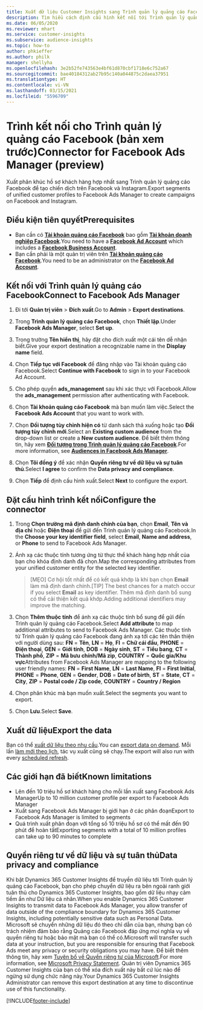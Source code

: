 ```yaml
---
title: Xuất dữ liệu Customer Insights sang Trình quản lý quảng cáo Facebook
description: Tìm hiểu cách định cấu hình kết nối tới Trình quản lý quảng cáo Facebook.
ms.date: 06/05/2020
ms.reviewer: mhart
ms.service: customer-insights
ms.subservice: audience-insights
ms.topic: how-to
author: phkieffer
ms.author: philk
manager: shellyha
ms.openlocfilehash: 3e2b52fe743563e4bf61d870cbf1718e6c752a67
ms.sourcegitcommit: bae40184312ab27b95c140a044875c2daea37951
ms.translationtype: HT
ms.contentlocale: vi-VN
ms.lasthandoff: 03/15/2021
ms.locfileid: "5596709"
---
```

# <a name="connector-for-facebook-ads-manager-preview"></a><span data-ttu-id="ac8fd-103">Trình kết nối cho Trình quản lý quảng cáo Facebook (bản xem trước)</span><span class="sxs-lookup"><span data-stu-id="ac8fd-103">Connector for Facebook Ads Manager (preview)</span></span>

<span data-ttu-id="ac8fd-104">Xuất phân khúc hồ sơ khách hàng hợp nhất sang Trình quản lý quảng cáo Facebook để tạo chiến dịch trên Facebook và Instagram.</span><span class="sxs-lookup"><span data-stu-id="ac8fd-104">Export segments of unified customer profiles to Facebook Ads Manager to create campaigns on Facebook and Instagram.</span></span>

## <a name="prerequisites"></a><span data-ttu-id="ac8fd-105">Điều kiện tiên quyết</span><span class="sxs-lookup"><span data-stu-id="ac8fd-105">Prerequisites</span></span>

- <span data-ttu-id="ac8fd-106">Bạn cần có [**Tài khoản quảng cáo Facebook**](https://www.facebook.com/business/learn/lessons/step-by-step-ads-manager-account) bao gồm [**Tài khoản doanh nghiệp Facebook**](https://business.facebook.com/).</span><span class="sxs-lookup"><span data-stu-id="ac8fd-106">You need to have a [**Facebook Ad Account**](https://www.facebook.com/business/learn/lessons/step-by-step-ads-manager-account) which includes a [**Facebook Business Account**](https://business.facebook.com/).</span></span>
- <span data-ttu-id="ac8fd-107">Bạn cần phải là một quản trị viên trên [**Tài khoản quảng cáo Facebook**](https://www.facebook.com/business/learn/lessons/step-by-step-ads-manager-account).</span><span class="sxs-lookup"><span data-stu-id="ac8fd-107">You need to be an administrator on the [**Facebook Ad Account**](https://www.facebook.com/business/learn/lessons/step-by-step-ads-manager-account).</span></span>

## <a name="connect-to-facebook-ads-manager"></a><span data-ttu-id="ac8fd-108">Kết nối với Trình quản lý quảng cáo Facebook</span><span class="sxs-lookup"><span data-stu-id="ac8fd-108">Connect to Facebook Ads Manager</span></span>

1. <span data-ttu-id="ac8fd-109">Đi tới **Quản trị viên** > **Đích xuất**.</span><span class="sxs-lookup"><span data-stu-id="ac8fd-109">Go to **Admin** > **Export destinations**.</span></span>

1. <span data-ttu-id="ac8fd-110">Trong **Trình quản lý quảng cáo Facebook**, chọn **Thiết lập**.</span><span class="sxs-lookup"><span data-stu-id="ac8fd-110">Under **Facebook Ads Manager**, select **Set up**.</span></span>

1. <span data-ttu-id="ac8fd-111">Trong trường **Tên hiển thị**, hãy đặt cho đích xuất một cái tên dễ nhận biết.</span><span class="sxs-lookup"><span data-stu-id="ac8fd-111">Give your export destination a recognizable name in the **Display name** field.</span></span>

1. <span data-ttu-id="ac8fd-112">Chọn **Tiếp tục với Facebook** để đăng nhập vào Tài khoản quảng cáo Facebook.</span><span class="sxs-lookup"><span data-stu-id="ac8fd-112">Select **Continue with Facebook** to sign in to your Facebook Ad Account.</span></span>

1. <span data-ttu-id="ac8fd-113">Cho phép quyền **ads_management** sau khi xác thực với Facebook.</span><span class="sxs-lookup"><span data-stu-id="ac8fd-113">Allow the **ads_management** permission after authenticating with Facebook.</span></span>

1. <span data-ttu-id="ac8fd-114">Chọn **Tài khoản quảng cáo Facebook** mà bạn muốn làm việc.</span><span class="sxs-lookup"><span data-stu-id="ac8fd-114">Select the **Facebook Ads Account** that you want to work with.</span></span>

1. <span data-ttu-id="ac8fd-115">Chọn **Đối tượng tùy chỉnh hiện có** từ danh sách thả xuống hoặc tạo **Đối tượng tùy chỉnh mới**.</span><span class="sxs-lookup"><span data-stu-id="ac8fd-115">Select an **Existing custom audience** from the drop-down list or create a **New custom audience**.</span></span> <span data-ttu-id="ac8fd-116">Để biết thêm thông tin, hãy xem [**Đối tượng trong Trình quản lý quảng cáo Facebook**](https://www.facebook.com/business/help/744354708981227?id=2469097953376494).</span><span class="sxs-lookup"><span data-stu-id="ac8fd-116">For more information, see [**Audiences in Facebook Ads Manager**](https://www.facebook.com/business/help/744354708981227?id=2469097953376494).</span></span>

1. <span data-ttu-id="ac8fd-117">Chọn **Tôi đồng ý** để xác nhận **Quyền riêng tư về dữ liệu và sự tuân thủ**.</span><span class="sxs-lookup"><span data-stu-id="ac8fd-117">Select **I agree** to confirm the **Data privacy and compliance**.</span></span>

1. <span data-ttu-id="ac8fd-118">Chọn **Tiếp** để định cấu hình xuất.</span><span class="sxs-lookup"><span data-stu-id="ac8fd-118">Select **Next** to configure the export.</span></span>

## <a name="configure-the-connector"></a><span data-ttu-id="ac8fd-119">Đặt cấu hình trình kết nối</span><span class="sxs-lookup"><span data-stu-id="ac8fd-119">Configure the connector</span></span>

1. <span data-ttu-id="ac8fd-120">Trong **Chọn trường mã định danh chính của bạn**, chọn **Email**, **Tên và địa chỉ** hoặc **Điện thoại** để gửi đến Trình quản lý quảng cáo Facebook.</span><span class="sxs-lookup"><span data-stu-id="ac8fd-120">In the **Choose your key identifier field**, select **Email**, **Name and address**, or **Phone** to send to Facebook Ads Manager.</span></span>

1. <span data-ttu-id="ac8fd-121">Ánh xạ các thuộc tính tương ứng từ thực thể khách hàng hợp nhất của bạn cho khóa định danh đã chọn.</span><span class="sxs-lookup"><span data-stu-id="ac8fd-121">Map the corresponding attributes from your unified customer entity for the selected key identifier.</span></span>
   > <span data-ttu-id="ac8fd-122">[MẸO] Cơ hội tốt nhất để có kết quả khớp là khi bạn chọn **Email** làm mã định danh chính.</span><span class="sxs-lookup"><span data-stu-id="ac8fd-122">[TIP] The best chances for a match occur if you select **Email** as key identifier.</span></span> <span data-ttu-id="ac8fd-123">Thêm mã định danh bổ sung có thể cải thiện kết quả khớp.</span><span class="sxs-lookup"><span data-stu-id="ac8fd-123">Adding additional identifiers may improve the matching.</span></span>

1. <span data-ttu-id="ac8fd-124">Chọn **Thêm thuộc tính** để ánh xạ các thuộc tính bổ sung để gửi đến Trình quản lý quảng cáo Facebook.</span><span class="sxs-lookup"><span data-stu-id="ac8fd-124">Select **Add attribute** to map additional attributes to send to Facebook Ads Manager.</span></span> <span data-ttu-id="ac8fd-125">Các thuộc tính từ Trình quản lý quảng cáo Facebook đang ánh xạ tới các tên thân thiện với người dùng sau: **FN** = **Tên**, **LN** = **Họ**, **FI** = **Chữ cái đầu**, **PHONE** = **Điện thoại**, **GEN** = **Giới tính**, **DOB** = **Ngày sinh**, **ST** = **Tiểu bang**, **CT** = **Thành phố**, **ZIP** = **Mã bưu chính/Mã zip**, **COUNTRY** = **Quốc gia/Khu vực**</span><span class="sxs-lookup"><span data-stu-id="ac8fd-125">Attributes from Facebook Ads Manager are mapping to the following user friendly names: **FN** = **First Name**, **LN** = **Last Name**, **FI** = **First Initial**, **PHONE** = **Phone**, **GEN** = **Gender**, **DOB** = **Date of birth**, **ST** = **State**, **CT** = **City**, **ZIP** = **Postal code / Zip code**, **COUNTRY** = **Country / Region**</span></span>

1. <span data-ttu-id="ac8fd-126">Chọn phân khúc mà bạn muốn xuất.</span><span class="sxs-lookup"><span data-stu-id="ac8fd-126">Select the segments you want to export.</span></span>

1. <span data-ttu-id="ac8fd-127">Chọn **Lưu**.</span><span class="sxs-lookup"><span data-stu-id="ac8fd-127">Select **Save**.</span></span>

## <a name="export-the-data"></a><span data-ttu-id="ac8fd-128">Xuất dữ liệu</span><span class="sxs-lookup"><span data-stu-id="ac8fd-128">Export the data</span></span>

<span data-ttu-id="ac8fd-129">Bạn có thể [xuất dữ liệu theo nhu cầu](export-destinations.md).</span><span class="sxs-lookup"><span data-stu-id="ac8fd-129">You can [export data on demand](export-destinations.md).</span></span> <span data-ttu-id="ac8fd-130">Mỗi lần [làm mới theo lịch](system.md#schedule-tab), tác vụ xuất cũng sẽ chạy.</span><span class="sxs-lookup"><span data-stu-id="ac8fd-130">The export will also run with every [scheduled refresh](system.md#schedule-tab).</span></span>

## <a name="known-limitations"></a><span data-ttu-id="ac8fd-131">Các giới hạn đã biết</span><span class="sxs-lookup"><span data-stu-id="ac8fd-131">Known limitations</span></span>

- <span data-ttu-id="ac8fd-132">Lên đến 10 triệu hồ sơ khách hàng cho mỗi lần xuất sang Facebook Ads Manager</span><span class="sxs-lookup"><span data-stu-id="ac8fd-132">Up to 10 million customer profile per export to Facebook Ads Manager</span></span> 
- <span data-ttu-id="ac8fd-133">Xuất sang Facebook Ads Manager bị giới hạn ở các phân đoạn</span><span class="sxs-lookup"><span data-stu-id="ac8fd-133">Export to Facebook Ads Manager is limited to segments</span></span>
- <span data-ttu-id="ac8fd-134">Quá trình xuất phân đoạn với tổng số 10 triệu hồ sơ có thể mất đến 90 phút để hoàn tất</span><span class="sxs-lookup"><span data-stu-id="ac8fd-134">Exporting segments with a total of 10 million profiles can take up to 90 minutes to complete</span></span>

## <a name="data-privacy-and-compliance"></a><span data-ttu-id="ac8fd-135">Quyền riêng tư về dữ liệu và sự tuân thủ</span><span class="sxs-lookup"><span data-stu-id="ac8fd-135">Data privacy and compliance</span></span>

<span data-ttu-id="ac8fd-136">Khi bật Dynamics 365 Customer Insights để truyền dữ liệu tới Trình quản lý quảng cáo Facebook, bạn cho phép chuyển dữ liệu ra bên ngoài ranh giới tuân thủ cho Dynamics 365 Customer Insights, bao gồm dữ liệu nhạy cảm tiềm ẩn như Dữ liệu cá nhân.</span><span class="sxs-lookup"><span data-stu-id="ac8fd-136">When you enable Dynamics 365 Customer Insights to transmit data to Facebook Ads Manager, you allow transfer of data outside of the compliance boundary for Dynamics 365 Customer Insights, including potentially sensitive data such as Personal Data.</span></span> <span data-ttu-id="ac8fd-137">Microsoft sẽ chuyển những dữ liệu đó theo chỉ dẫn của bạn, nhưng bạn có trách nhiệm đảm bảo rằng Quảng cáo Facebook đáp ứng mọi nghĩa vụ về quyền riêng tư hoặc bảo mật mà bạn có thể có.</span><span class="sxs-lookup"><span data-stu-id="ac8fd-137">Microsoft will transfer such data at your instruction, but you are responsible for ensuring that Facebook Ads meet any privacy or security obligations you may have.</span></span> <span data-ttu-id="ac8fd-138">Để biết thêm thông tin, hãy xem [Tuyên bố về Quyền riêng tư của Microsoft](https://go.microsoft.com/fwlink/?linkid=396732).</span><span class="sxs-lookup"><span data-stu-id="ac8fd-138">For more information, see [Microsoft Privacy Statement](https://go.microsoft.com/fwlink/?linkid=396732).</span></span>
<span data-ttu-id="ac8fd-139">Quản trị viên Dynamics 365 Customer Insights của bạn có thể xóa đích xuất này bất cứ lúc nào để ngừng sử dụng chức năng này.</span><span class="sxs-lookup"><span data-stu-id="ac8fd-139">Your Dynamics 365 Customer Insights Administrator can remove this export destination at any time to discontinue use of this functionality.</span></span>


[!INCLUDE[footer-include](../includes/footer-banner.md)]